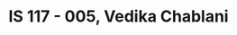 
<!DOCTYPE html>
<html>
<head>
    <title>My First Webpage</title>
    <link rel="stylesheet" href="testpage.css">
</head>
<body>
    <h1>IS 117 - 005, Vedika Chablani</h1>
</body>
</html>


